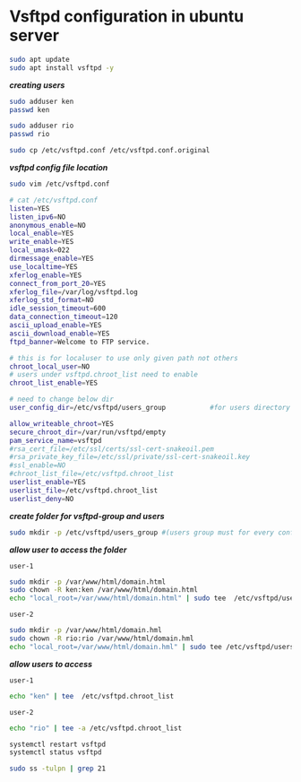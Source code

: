 # Vsftpd configuration in ubuntu server

```bash
sudo apt update
sudo apt install vsftpd -y
```

**_creating users_**

```bash
sudo adduser ken
passwd ken
```

```bash
sudo adduser rio
passwd rio
```

```bash
sudo cp /etc/vsftpd.conf /etc/vsftpd.conf.original
```

**_vsftpd config file location_**

```bash
sudo vim /etc/vsftpd.conf
```
```bash
# cat /etc/vsftpd.conf
listen=YES
listen_ipv6=NO
anonymous_enable=NO
local_enable=YES
write_enable=YES
local_umask=022
dirmessage_enable=YES
use_localtime=YES
xferlog_enable=YES
connect_from_port_20=YES
xferlog_file=/var/log/vsftpd.log
xferlog_std_format=NO
idle_session_timeout=600
data_connection_timeout=120
ascii_upload_enable=YES
ascii_download_enable=YES
ftpd_banner=Welcome to FTP service.

# this is for localuser to use only given path not others
chroot_local_user=NO
# users under vsftpd.chroot_list need to enable
chroot_list_enable=YES

# need to change below dir
user_config_dir=/etc/vsftpd/users_group           #for users directory path 

allow_writeable_chroot=YES
secure_chroot_dir=/var/run/vsftpd/empty
pam_service_name=vsftpd
#rsa_cert_file=/etc/ssl/certs/ssl-cert-snakeoil.pem
#rsa_private_key_file=/etc/ssl/private/ssl-cert-snakeoil.key
#ssl_enable=NO
#chroot_list_file=/etc/vsftpd.chroot_list 
userlist_enable=YES
userlist_file=/etc/vsftpd.chroot_list
userlist_deny=NO
```

**_create folder for vsftpd-group and users_**
```bash
sudo mkdir -p /etc/vsftpd/users_group #(users group must for every conf)
```

**_allow user to access the folder_**  

`user-1`

```bash
sudo mkdir -p /var/www/html/domain.html
sudo chown -R ken:ken /var/www/html/domain.html
echo "local_root=/var/www/html/domain.html" | sudo tee  /etc/vsftpd/users_group/ken
```

`user-2`

```bash
sudo mkdir -p /var/www/html/domain.hml
sudo chown -R rio:rio /var/www/html/domain.hml
echo "local_root=/var/www/html/domain.hml" | sudo tee /etc/vsftpd/users_group/rio
```

**_allow users to access_**

`user-1`
```bash
echo "ken" | tee  /etc/vsftpd.chroot_list
```
`user-2`

```bash
echo "rio" | tee -a /etc/vsftpd.chroot_list
```

```bash
systemctl restart vsftpd
systemctl status vsftpd
```

```bash
sudo ss -tulpn | grep 21
```

